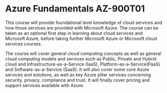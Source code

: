 # Azure Fundamentals AZ-900T01

This course will provide foundational level knowledge of cloud services and how those services are provided with Microsoft Azure. The course can be taken as an optional first step in learning about cloud services and Microsoft Azure, before taking further Microsoft Azure or Microsoft 
cloud services courses. 

The course will cover general cloud computing concepts as well as general cloud computing models and services such as Public, Private and Hybrid cloud and Infrastructure-as-a-Service (IaaS), 
Platform-as-a-Service(PaaS) and Software-as-a-Service (SaaS). It will also cover some core Azure services and solutions, as well as key Azure pillar services concerning security, privacy, compliance and trust. It will finally cover pricing and support services available with Azure.                    